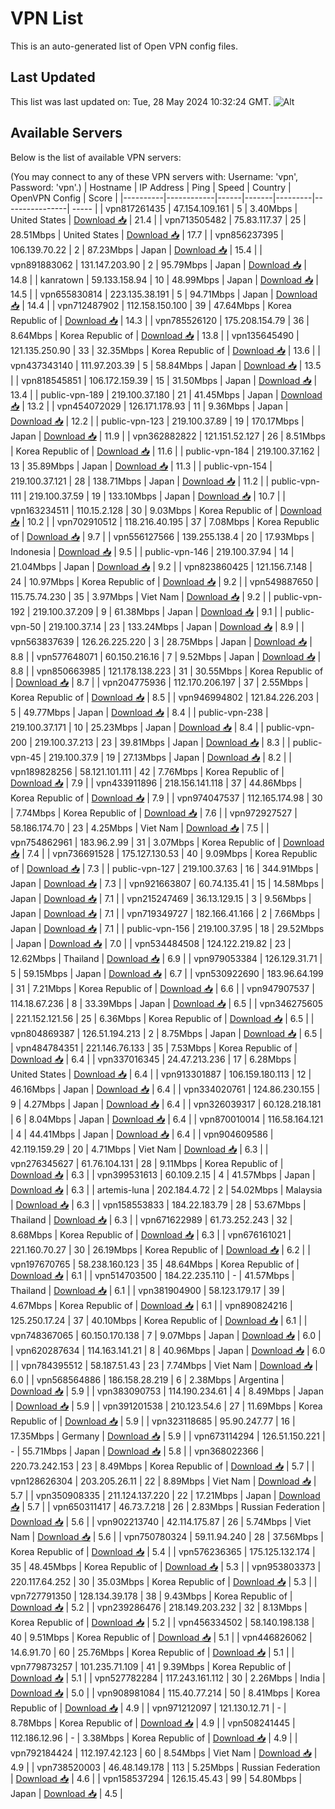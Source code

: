 # VPN List

This is an auto-generated list of Open VPN config files.

## Last Updated

This list was last updated on: Tue, 28 May 2024 10:32:24 GMT.
![Alt](https://repobeats.axiom.co/api/embed/186b98318ef1479477931607c1ad7d823f12451f.svg "Repobeats analytics image")

## Available Servers

Below is the list of available VPN servers:

(You may connect to any of these VPN servers with: Username: 'vpn', Password: 'vpn'.)
| Hostname | IP Address | Ping | Speed | Country | OpenVPN Config | Score |
|----------|------------|------|-------|---------|----------------| ----- |
| vpn817261435 | 47.154.109.161 | 5 | 3.40Mbps | United States | [Download 📥](./configs/server_0_US.ovpn) | 21.4 |
| vpn713505482 | 75.83.117.37 | 25 | 28.51Mbps | United States | [Download 📥](./configs/server_1_US.ovpn) | 17.7 |
| vpn856237395 | 106.139.70.22 | 2 | 87.23Mbps | Japan | [Download 📥](./configs/server_2_JP.ovpn) | 15.4 |
| vpn891883062 | 131.147.203.90 | 2 | 95.79Mbps | Japan | [Download 📥](./configs/server_3_JP.ovpn) | 14.8 |
| kanratown | 59.133.158.94 | 10 | 48.99Mbps | Japan | [Download 📥](./configs/server_4_JP.ovpn) | 14.5 |
| vpn655830814 | 223.135.38.191 | 5 | 94.71Mbps | Japan | [Download 📥](./configs/server_5_JP.ovpn) | 14.4 |
| vpn712487902 | 112.158.150.100 | 39 | 47.64Mbps | Korea Republic of | [Download 📥](./configs/server_6_KR.ovpn) | 14.3 |
| vpn785526120 | 175.208.154.79 | 36 | 8.64Mbps | Korea Republic of | [Download 📥](./configs/server_7_KR.ovpn) | 13.8 |
| vpn135645490 | 121.135.250.90 | 33 | 32.35Mbps | Korea Republic of | [Download 📥](./configs/server_8_KR.ovpn) | 13.6 |
| vpn437343140 | 111.97.203.39 | 5 | 58.84Mbps | Japan | [Download 📥](./configs/server_9_JP.ovpn) | 13.5 |
| vpn818545851 | 106.172.159.39 | 15 | 31.50Mbps | Japan | [Download 📥](./configs/server_10_JP.ovpn) | 13.4 |
| public-vpn-189 | 219.100.37.180 | 21 | 41.45Mbps | Japan | [Download 📥](./configs/server_11_JP.ovpn) | 13.2 |
| vpn454072029 | 126.171.178.93 | 11 | 9.36Mbps | Japan | [Download 📥](./configs/server_12_JP.ovpn) | 12.2 |
| public-vpn-123 | 219.100.37.89 | 19 | 170.17Mbps | Japan | [Download 📥](./configs/server_13_JP.ovpn) | 11.9 |
| vpn362882822 | 121.151.52.127 | 26 | 8.51Mbps | Korea Republic of | [Download 📥](./configs/server_14_KR.ovpn) | 11.6 |
| public-vpn-184 | 219.100.37.162 | 13 | 35.89Mbps | Japan | [Download 📥](./configs/server_15_JP.ovpn) | 11.3 |
| public-vpn-154 | 219.100.37.121 | 28 | 138.71Mbps | Japan | [Download 📥](./configs/server_16_JP.ovpn) | 11.2 |
| public-vpn-111 | 219.100.37.59 | 19 | 133.10Mbps | Japan | [Download 📥](./configs/server_17_JP.ovpn) | 10.7 |
| vpn163234511 | 110.15.2.128 | 30 | 9.03Mbps | Korea Republic of | [Download 📥](./configs/server_18_KR.ovpn) | 10.2 |
| vpn702910512 | 118.216.40.195 | 37 | 7.08Mbps | Korea Republic of | [Download 📥](./configs/server_19_KR.ovpn) | 9.7 |
| vpn556127566 | 139.255.138.4 | 20 | 17.93Mbps | Indonesia | [Download 📥](./configs/server_20_ID.ovpn) | 9.5 |
| public-vpn-146 | 219.100.37.94 | 14 | 21.04Mbps | Japan | [Download 📥](./configs/server_21_JP.ovpn) | 9.2 |
| vpn823860425 | 121.156.7.148 | 24 | 10.97Mbps | Korea Republic of | [Download 📥](./configs/server_22_KR.ovpn) | 9.2 |
| vpn549887650 | 115.75.74.230 | 35 | 3.97Mbps | Viet Nam | [Download 📥](./configs/server_23_VN.ovpn) | 9.2 |
| public-vpn-192 | 219.100.37.209 | 9 | 61.38Mbps | Japan | [Download 📥](./configs/server_24_JP.ovpn) | 9.1 |
| public-vpn-50 | 219.100.37.14 | 23 | 133.24Mbps | Japan | [Download 📥](./configs/server_25_JP.ovpn) | 8.9 |
| vpn563837639 | 126.26.225.220 | 3 | 28.75Mbps | Japan | [Download 📥](./configs/server_26_JP.ovpn) | 8.8 |
| vpn577648071 | 60.150.216.16 | 7 | 9.52Mbps | Japan | [Download 📥](./configs/server_27_JP.ovpn) | 8.8 |
| vpn850663985 | 121.178.138.223 | 31 | 30.55Mbps | Korea Republic of | [Download 📥](./configs/server_28_KR.ovpn) | 8.7 |
| vpn204775936 | 112.170.206.197 | 37 | 2.55Mbps | Korea Republic of | [Download 📥](./configs/server_29_KR.ovpn) | 8.5 |
| vpn946994802 | 121.84.226.203 | 5 | 49.77Mbps | Japan | [Download 📥](./configs/server_30_JP.ovpn) | 8.4 |
| public-vpn-238 | 219.100.37.171 | 10 | 25.23Mbps | Japan | [Download 📥](./configs/server_31_JP.ovpn) | 8.4 |
| public-vpn-200 | 219.100.37.213 | 23 | 39.81Mbps | Japan | [Download 📥](./configs/server_32_JP.ovpn) | 8.3 |
| public-vpn-45 | 219.100.37.9 | 19 | 27.13Mbps | Japan | [Download 📥](./configs/server_33_JP.ovpn) | 8.2 |
| vpn189828256 | 58.121.101.111 | 42 | 7.76Mbps | Korea Republic of | [Download 📥](./configs/server_34_KR.ovpn) | 7.9 |
| vpn433911896 | 218.156.141.118 | 37 | 44.86Mbps | Korea Republic of | [Download 📥](./configs/server_35_KR.ovpn) | 7.9 |
| vpn974047537 | 112.165.174.98 | 30 | 7.74Mbps | Korea Republic of | [Download 📥](./configs/server_36_KR.ovpn) | 7.6 |
| vpn972927527 | 58.186.174.70 | 23 | 4.25Mbps | Viet Nam | [Download 📥](./configs/server_37_VN.ovpn) | 7.5 |
| vpn754862961 | 183.96.2.99 | 31 | 3.07Mbps | Korea Republic of | [Download 📥](./configs/server_38_KR.ovpn) | 7.4 |
| vpn736691528 | 175.127.130.53 | 40 | 9.09Mbps | Korea Republic of | [Download 📥](./configs/server_39_KR.ovpn) | 7.3 |
| public-vpn-127 | 219.100.37.63 | 16 | 344.91Mbps | Japan | [Download 📥](./configs/server_40_JP.ovpn) | 7.3 |
| vpn921663807 | 60.74.135.41 | 15 | 14.58Mbps | Japan | [Download 📥](./configs/server_41_JP.ovpn) | 7.1 |
| vpn215247469 | 36.13.129.15 | 3 | 9.56Mbps | Japan | [Download 📥](./configs/server_42_JP.ovpn) | 7.1 |
| vpn719349727 | 182.166.41.166 | 2 | 7.66Mbps | Japan | [Download 📥](./configs/server_43_JP.ovpn) | 7.1 |
| public-vpn-156 | 219.100.37.95 | 18 | 29.52Mbps | Japan | [Download 📥](./configs/server_44_JP.ovpn) | 7.0 |
| vpn534484508 | 124.122.219.82 | 23 | 12.62Mbps | Thailand | [Download 📥](./configs/server_45_TH.ovpn) | 6.9 |
| vpn979053384 | 126.129.31.71 | 5 | 59.15Mbps | Japan | [Download 📥](./configs/server_46_JP.ovpn) | 6.7 |
| vpn530922690 | 183.96.64.199 | 31 | 7.21Mbps | Korea Republic of | [Download 📥](./configs/server_47_KR.ovpn) | 6.6 |
| vpn947907537 | 114.18.67.236 | 8 | 33.39Mbps | Japan | [Download 📥](./configs/server_48_JP.ovpn) | 6.5 |
| vpn346275605 | 221.152.121.56 | 25 | 6.36Mbps | Korea Republic of | [Download 📥](./configs/server_49_KR.ovpn) | 6.5 |
| vpn804869387 | 126.51.194.213 | 2 | 8.75Mbps | Japan | [Download 📥](./configs/server_50_JP.ovpn) | 6.5 |
| vpn484784351 | 221.146.76.133 | 35 | 7.53Mbps | Korea Republic of | [Download 📥](./configs/server_51_KR.ovpn) | 6.4 |
| vpn337016345 | 24.47.213.236 | 17 | 6.28Mbps | United States | [Download 📥](./configs/server_52_US.ovpn) | 6.4 |
| vpn913301887 | 106.159.180.113 | 12 | 46.16Mbps | Japan | [Download 📥](./configs/server_53_JP.ovpn) | 6.4 |
| vpn334020761 | 124.86.230.155 | 9 | 4.27Mbps | Japan | [Download 📥](./configs/server_54_JP.ovpn) | 6.4 |
| vpn326039317 | 60.128.218.181 | 6 | 8.04Mbps | Japan | [Download 📥](./configs/server_55_JP.ovpn) | 6.4 |
| vpn870010014 | 116.58.164.121 | 4 | 44.41Mbps | Japan | [Download 📥](./configs/server_56_JP.ovpn) | 6.4 |
| vpn904609586 | 42.119.159.29 | 20 | 4.71Mbps | Viet Nam | [Download 📥](./configs/server_57_VN.ovpn) | 6.3 |
| vpn276345627 | 61.76.104.131 | 28 | 9.11Mbps | Korea Republic of | [Download 📥](./configs/server_58_KR.ovpn) | 6.3 |
| vpn399531613 | 60.109.2.15 | 4 | 41.57Mbps | Japan | [Download 📥](./configs/server_59_JP.ovpn) | 6.3 |
| artemis-luna | 202.184.4.72 | 2 | 54.02Mbps | Malaysia | [Download 📥](./configs/server_60_MY.ovpn) | 6.3 |
| vpn158553833 | 184.22.183.79 | 28 | 53.67Mbps | Thailand | [Download 📥](./configs/server_61_TH.ovpn) | 6.3 |
| vpn671622989 | 61.73.252.243 | 32 | 8.68Mbps | Korea Republic of | [Download 📥](./configs/server_62_KR.ovpn) | 6.3 |
| vpn676161021 | 221.160.70.27 | 30 | 26.19Mbps | Korea Republic of | [Download 📥](./configs/server_63_KR.ovpn) | 6.2 |
| vpn197670765 | 58.238.160.123 | 35 | 48.64Mbps | Korea Republic of | [Download 📥](./configs/server_64_KR.ovpn) | 6.1 |
| vpn514703500 | 184.22.235.110 | - | 41.57Mbps | Thailand | [Download 📥](./configs/server_65_TH.ovpn) | 6.1 |
| vpn381904900 | 58.123.179.17 | 39 | 4.67Mbps | Korea Republic of | [Download 📥](./configs/server_66_KR.ovpn) | 6.1 |
| vpn890824216 | 125.250.17.24 | 37 | 40.10Mbps | Korea Republic of | [Download 📥](./configs/server_67_KR.ovpn) | 6.1 |
| vpn748367065 | 60.150.170.138 | 7 | 9.07Mbps | Japan | [Download 📥](./configs/server_68_JP.ovpn) | 6.0 |
| vpn620287634 | 114.163.141.21 | 8 | 40.96Mbps | Japan | [Download 📥](./configs/server_69_JP.ovpn) | 6.0 |
| vpn784395512 | 58.187.51.43 | 23 | 7.74Mbps | Viet Nam | [Download 📥](./configs/server_70_VN.ovpn) | 6.0 |
| vpn568564886 | 186.158.28.219 | 6 | 2.38Mbps | Argentina | [Download 📥](./configs/server_71_AR.ovpn) | 5.9 |
| vpn383090753 | 114.190.234.61 | 4 | 8.49Mbps | Japan | [Download 📥](./configs/server_72_JP.ovpn) | 5.9 |
| vpn391201538 | 210.123.54.6 | 27 | 11.69Mbps | Korea Republic of | [Download 📥](./configs/server_73_KR.ovpn) | 5.9 |
| vpn323118685 | 95.90.247.77 | 16 | 17.35Mbps | Germany | [Download 📥](./configs/server_74_DE.ovpn) | 5.9 |
| vpn673114294 | 126.51.150.221 | - | 55.71Mbps | Japan | [Download 📥](./configs/server_75_JP.ovpn) | 5.8 |
| vpn368022366 | 220.73.242.153 | 23 | 8.49Mbps | Korea Republic of | [Download 📥](./configs/server_76_KR.ovpn) | 5.7 |
| vpn128626304 | 203.205.26.11 | 22 | 8.89Mbps | Viet Nam | [Download 📥](./configs/server_77_VN.ovpn) | 5.7 |
| vpn350908335 | 211.124.137.220 | 22 | 17.21Mbps | Japan | [Download 📥](./configs/server_78_JP.ovpn) | 5.7 |
| vpn650311417 | 46.73.7.218 | 26 | 2.83Mbps | Russian Federation | [Download 📥](./configs/server_79_RU.ovpn) | 5.6 |
| vpn902213740 | 42.114.175.87 | 26 | 5.74Mbps | Viet Nam | [Download 📥](./configs/server_80_VN.ovpn) | 5.6 |
| vpn750780324 | 59.11.94.240 | 28 | 37.56Mbps | Korea Republic of | [Download 📥](./configs/server_81_KR.ovpn) | 5.4 |
| vpn576236365 | 175.125.132.174 | 35 | 48.45Mbps | Korea Republic of | [Download 📥](./configs/server_82_KR.ovpn) | 5.3 |
| vpn953803373 | 220.117.64.252 | 30 | 35.03Mbps | Korea Republic of | [Download 📥](./configs/server_83_KR.ovpn) | 5.3 |
| vpn727791350 | 128.134.39.178 | 38 | 9.43Mbps | Korea Republic of | [Download 📥](./configs/server_84_KR.ovpn) | 5.2 |
| vpn239286476 | 218.149.203.232 | 32 | 8.13Mbps | Korea Republic of | [Download 📥](./configs/server_85_KR.ovpn) | 5.2 |
| vpn456334502 | 58.140.198.138 | 40 | 9.51Mbps | Korea Republic of | [Download 📥](./configs/server_86_KR.ovpn) | 5.1 |
| vpn446826062 | 14.6.91.70 | 60 | 25.76Mbps | Korea Republic of | [Download 📥](./configs/server_87_KR.ovpn) | 5.1 |
| vpn779873257 | 101.235.71.109 | 41 | 9.39Mbps | Korea Republic of | [Download 📥](./configs/server_88_KR.ovpn) | 5.1 |
| vpn527782284 | 117.243.161.112 | 30 | 2.26Mbps | India | [Download 📥](./configs/server_89_IN.ovpn) | 5.0 |
| vpn908981084 | 115.40.77.214 | 50 | 8.41Mbps | Korea Republic of | [Download 📥](./configs/server_90_KR.ovpn) | 4.9 |
| vpn971212097 | 121.130.12.71 | - | 8.78Mbps | Korea Republic of | [Download 📥](./configs/server_91_KR.ovpn) | 4.9 |
| vpn508241445 | 112.186.12.96 | - | 3.38Mbps | Korea Republic of | [Download 📥](./configs/server_92_KR.ovpn) | 4.9 |
| vpn792184424 | 112.197.42.123 | 60 | 8.54Mbps | Viet Nam | [Download 📥](./configs/server_93_VN.ovpn) | 4.9 |
| vpn738520003 | 46.48.149.178 | 113 | 5.25Mbps | Russian Federation | [Download 📥](./configs/server_94_RU.ovpn) | 4.6 |
| vpn158537294 | 126.15.45.43 | 99 | 54.80Mbps | Japan | [Download 📥](./configs/server_95_JP.ovpn) | 4.5 |
